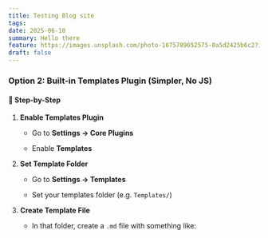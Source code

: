 ```yaml
---
title: Testing Blog site
tags: 
date: 2025-06-18
summary: Hello there
feature: https://images.unsplash.com/photo-1675789652575-0a5d2425b6c2?ixlib=rb-4.0.3&ixid=MnwxMjA3fDB8MHxwaG90by1wYWdlfHx8fGVufDB8fHx8&auto=format&fit=crop&w=2070&q=80
draft: false
---
```

### Option 2: **Built-in Templates Plugin** (Simpler, No JS)

#### 🔧 Step-by-Step

1. **Enable Templates Plugin**
    
    - Go to **Settings → Core Plugins**
        
    - Enable **Templates**
        
2. **Set Template Folder**
    
    - Go to **Settings → Templates**
        
    - Set your templates folder (e.g. `Templates/`)
        
3. **Create Template File**
    
    - In that folder, create a `.md` file with something like:

